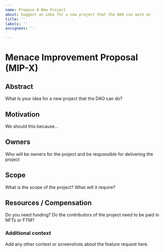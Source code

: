 ```yaml
---
name: Propose A New Project
about: Suggest an idea for a new project that the DAO can work on
title: ''
labels: ''
assignees: ''

---
```


# Menace Improvement Proposal (MIP-X)

## Abstract
What Is your idea for a new project that the DAO can do?

## Motivation
We should this because...

## Owners
Who will be owners for the project and be responsible for delivering the project

## Scope
What is the scope of the project? What will it require?

## Resources / Compensation
Do you need funding? Do the contributors of the project need to be paid in NFTs or FTM? 

### Additional context
Add any other context or screenshots about the feature request here.
